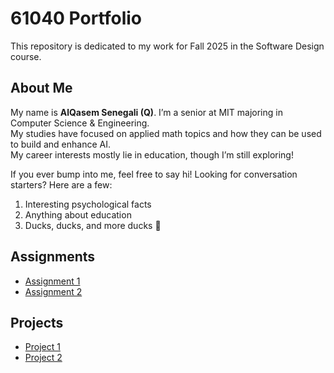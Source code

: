 # 61040 Portfolio

This repository is dedicated to my work for Fall 2025 in the Software Design course.

## About Me
My name is **AlQasem Senegali (Q)**. I’m a senior at MIT majoring in Computer Science & Engineering.  
My studies have focused on applied math topics and how they can be used to build and enhance AI.  
My career interests mostly lie in education, though I’m still exploring!

If you ever bump into me, feel free to say hi! Looking for conversation starters? Here are a few:
1. Interesting psychological facts  
2. Anything about education  
3. Ducks, ducks, and more ducks 🦆

## Assignments
- [Assignment 1](assignments/assignment1.md)  
- [Assignment 2](#)

## Projects
- [Project 1](#)  
- [Project 2](#)


